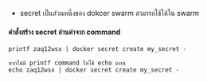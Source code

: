 
- secret เป็นส่วนหนึ่งของ dokcer swarm สามารถใช้ได้ใน swarm 


#### คำสั่งสร้าง secret อ่านค่าจาก command 

    
    printf zaq12wsx | docker secret create my_secret -
    
    หากไม่มี printf command ให่ใช้ echo แทน
    echo zaq12wsx | docker secret create my_secret -
